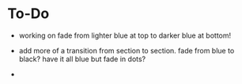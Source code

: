 # To-Do

- working on fade from lighter blue at top to darker blue at bottom!

- add more of a transition from section to section. fade from blue to black? have it all blue but fade in dots?
-
